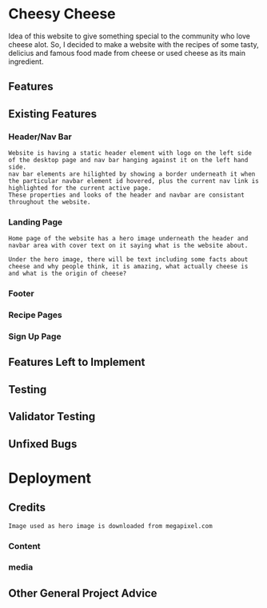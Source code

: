# Cheesy Cheese
Idea of this website to give something special to the community who love cheese alot. So, I decided to make a website with the recipes of some tasty, delicius and famous food made from cheese or used cheese as its main ingredient.
## Features

## Existing Features
### Header/Nav Bar
    Website is having a static header element with logo on the left side of the desktop page and nav bar hanging against it on the left hand side.
    nav bar elements are hilighted by showing a border underneath it when the particular navbar element id hovered, plus the current nav link is highlighted for the current active page.
    These properties and looks of the header and navbar are consistant throughout the website.

### Landing Page
    Home page of the website has a hero image underneath the header and navbar area with cover text on it saying what is the website about.

    Under the hero image, there will be text including some facts about cheese and why people think, it is amazing, what actually cheese is and what is the origin of cheese? 

### Footer

### Recipe Pages

### Sign Up Page

## Features Left to Implement

## Testing

## Validator Testing

## Unfixed Bugs

# Deployment

## Credits
    Image used as hero image is downloaded from megapixel.com
### Content

### media

## Other General Project Advice